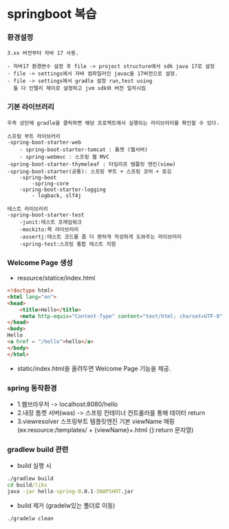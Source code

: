 # springboot 복습

### 환경설정
```
3.xx 버전부터 자바 17 사용.

- 자바17 환경변수 설정 후 file -> project structure에서 sdk java 17로 설정 
- file -> settings에서 자바 컴파일러인 javac을 17버전으로 설정.
- file -> settings에서 gradle 설정 run,test using 
  둘 다 인텔리 제이로 설정하고 jvm sdk와 버전 일치시킴 
```

### 기본 라이브러리
```
우측 상단에 gradle을 클릭하면 해당 프로젝트에서 실행되는 라이브러리를 확인할 수 있다.

스프링 부트 라이브러리
-spring-boot-starter-web
    - spring-boot-starter-tomcat : 톰캣 (웹서버)
    - spring-webmvc : 스프링 웹 MVC
-spring-boot-starter-thymeleaf : 타임리프 템플릿 엔진(view)
-spring-boot-starter(공통): 스프링 부트 + 스프링 코어 + 로깅
    -spring-boot
        -spring-core
    -spring-boot-starter-logging
        - logback, slf4j

테스트 라이브러리
-spring-boot-starter-test
    -junit:테스트 프레임워크
    -mockito:목 라이브러리
    -assertj:테스트 코드를 좀 더 편하게 작성하게 도와주는 라이브러리
    -spring-test:스프링 통합 테스트 지원  
```

### Welcome Page 생성

- resource/statice/index.html
```html
<!doctype html>
<html lang="en">
<head>
    <title>Hello</title>
    <meta http-equiv="Content-Type" content="text/html; charset=UTF-8" />
</head>
<body>
Hello
<a href = "/hello">hello</a>
</body>
</html>
```
- static/index.html을 올려두면 Welcome Page 기능을 제공.

### spring 동작환경

- 1.웹브라우저 -> localhost:8080/hello 
- 2.내장 톰켓 서버(was) -> 스프링 컨테이너 컨트롤러를 통해 데이터 return
- 3.viewresolver 스프링부트 템플릿엔진 기본 viewName 매핑 (ex:resource:/templates/ + {viewName}+.html {}:return 문자열)

### gradlew build 관련
- build 실행 시 
```cmd
./gradlew build
cd build/libs
java -jar hello-spring-0.0.1-SNAPSHOT.jar
```
- build 제거 (gradelw있는 폴더로 이동)
```cmd
./gradelw clean
```